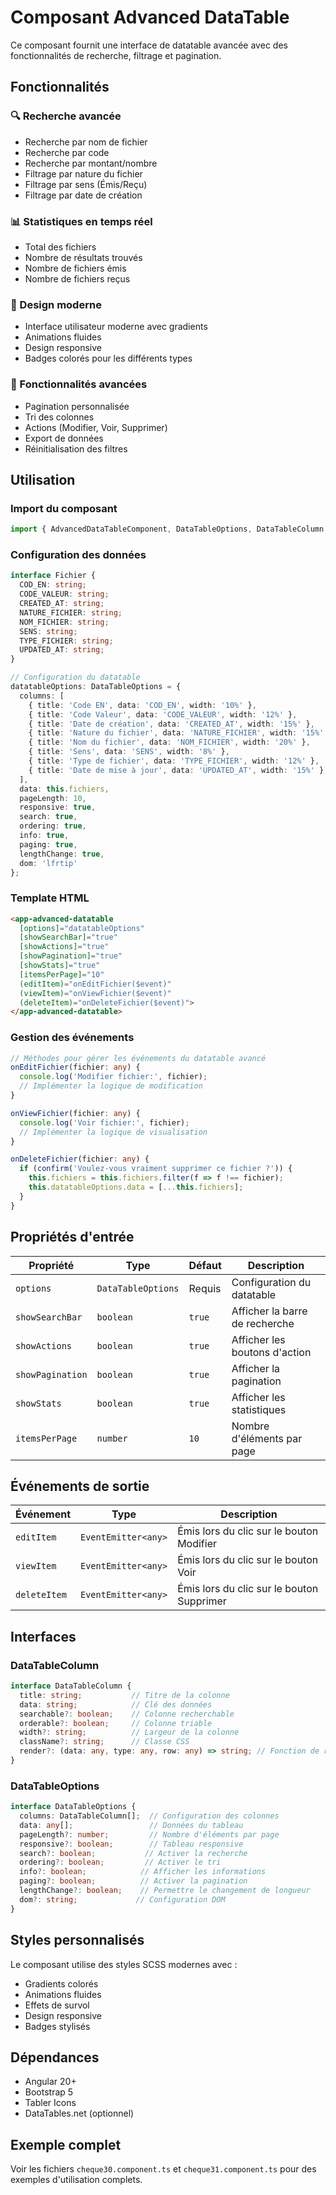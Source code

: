 # Composant Advanced DataTable

Ce composant fournit une interface de datatable avancée avec des fonctionnalités de recherche, filtrage et pagination.

## Fonctionnalités

### 🔍 Recherche avancée
- Recherche par nom de fichier
- Recherche par code
- Recherche par montant/nombre
- Filtrage par nature du fichier
- Filtrage par sens (Émis/Reçu)
- Filtrage par date de création

### 📊 Statistiques en temps réel
- Total des fichiers
- Nombre de résultats trouvés
- Nombre de fichiers émis
- Nombre de fichiers reçus

### 🎨 Design moderne
- Interface utilisateur moderne avec gradients
- Animations fluides
- Design responsive
- Badges colorés pour les différents types

### 📱 Fonctionnalités avancées
- Pagination personnalisée
- Tri des colonnes
- Actions (Modifier, Voir, Supprimer)
- Export de données
- Réinitialisation des filtres

## Utilisation

### Import du composant

```typescript
import { AdvancedDataTableComponent, DataTableOptions, DataTableColumn } from '../../../theme/shared/components/advanced-datatable/advanced-datatable.component';
```

### Configuration des données

```typescript
interface Fichier {
  COD_EN: string;
  CODE_VALEUR: string;
  CREATED_AT: string;
  NATURE_FICHIER: string;
  NOM_FICHIER: string;
  SENS: string;
  TYPE_FICHIER: string;
  UPDATED_AT: string;
}

// Configuration du datatable
datatableOptions: DataTableOptions = {
  columns: [
    { title: 'Code EN', data: 'COD_EN', width: '10%' },
    { title: 'Code Valeur', data: 'CODE_VALEUR', width: '12%' },
    { title: 'Date de création', data: 'CREATED_AT', width: '15%' },
    { title: 'Nature du fichier', data: 'NATURE_FICHIER', width: '15%' },
    { title: 'Nom du fichier', data: 'NOM_FICHIER', width: '20%' },
    { title: 'Sens', data: 'SENS', width: '8%' },
    { title: 'Type de fichier', data: 'TYPE_FICHIER', width: '12%' },
    { title: 'Date de mise à jour', data: 'UPDATED_AT', width: '15%' },
  ],
  data: this.fichiers,
  pageLength: 10,
  responsive: true,
  search: true,
  ordering: true,
  info: true,
  paging: true,
  lengthChange: true,
  dom: 'lfrtip'
};
```

### Template HTML

```html
<app-advanced-datatable 
  [options]="datatableOptions"
  [showSearchBar]="true"
  [showActions]="true"
  [showPagination]="true"
  [showStats]="true"
  [itemsPerPage]="10"
  (editItem)="onEditFichier($event)"
  (viewItem)="onViewFichier($event)"
  (deleteItem)="onDeleteFichier($event)">
</app-advanced-datatable>
```

### Gestion des événements

```typescript
// Méthodes pour gérer les événements du datatable avancé
onEditFichier(fichier: any) {
  console.log('Modifier fichier:', fichier);
  // Implémenter la logique de modification
}

onViewFichier(fichier: any) {
  console.log('Voir fichier:', fichier);
  // Implémenter la logique de visualisation
}

onDeleteFichier(fichier: any) {
  if (confirm('Voulez-vous vraiment supprimer ce fichier ?')) {
    this.fichiers = this.fichiers.filter(f => f !== fichier);
    this.datatableOptions.data = [...this.fichiers];
  }
}
```

## Propriétés d'entrée

| Propriété | Type | Défaut | Description |
|-----------|------|--------|-------------|
| `options` | `DataTableOptions` | Requis | Configuration du datatable |
| `showSearchBar` | `boolean` | `true` | Afficher la barre de recherche |
| `showActions` | `boolean` | `true` | Afficher les boutons d'action |
| `showPagination` | `boolean` | `true` | Afficher la pagination |
| `showStats` | `boolean` | `true` | Afficher les statistiques |
| `itemsPerPage` | `number` | `10` | Nombre d'éléments par page |

## Événements de sortie

| Événement | Type | Description |
|-----------|------|-------------|
| `editItem` | `EventEmitter<any>` | Émis lors du clic sur le bouton Modifier |
| `viewItem` | `EventEmitter<any>` | Émis lors du clic sur le bouton Voir |
| `deleteItem` | `EventEmitter<any>` | Émis lors du clic sur le bouton Supprimer |

## Interfaces

### DataTableColumn

```typescript
interface DataTableColumn {
  title: string;           // Titre de la colonne
  data: string;            // Clé des données
  searchable?: boolean;    // Colonne recherchable
  orderable?: boolean;     // Colonne triable
  width?: string;          // Largeur de la colonne
  className?: string;      // Classe CSS
  render?: (data: any, type: any, row: any) => string; // Fonction de rendu personnalisée
}
```

### DataTableOptions

```typescript
interface DataTableOptions {
  columns: DataTableColumn[];  // Configuration des colonnes
  data: any[];                 // Données du tableau
  pageLength?: number;         // Nombre d'éléments par page
  responsive?: boolean;        // Tableau responsive
  search?: boolean;           // Activer la recherche
  ordering?: boolean;         // Activer le tri
  info?: boolean;            // Afficher les informations
  paging?: boolean;          // Activer la pagination
  lengthChange?: boolean;    // Permettre le changement de longueur
  dom?: string;             // Configuration DOM
}
```

## Styles personnalisés

Le composant utilise des styles SCSS modernes avec :
- Gradients colorés
- Animations fluides
- Effets de survol
- Design responsive
- Badges stylisés

## Dépendances

- Angular 20+
- Bootstrap 5
- Tabler Icons
- DataTables.net (optionnel)

## Exemple complet

Voir les fichiers `cheque30.component.ts` et `cheque31.component.ts` pour des exemples d'utilisation complets. 